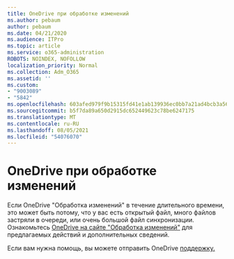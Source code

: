 ```yaml
---
title: OneDrive при обработке изменений
ms.author: pebaum
author: pebaum
ms.date: 04/21/2020
ms.audience: ITPro
ms.topic: article
ms.service: o365-administration
ROBOTS: NOINDEX, NOFOLLOW
localization_priority: Normal
ms.collection: Adm_O365
ms.assetid: ''
ms.custom:
- "9003089"
- "5842"
ms.openlocfilehash: 603afed979f9b15315fd41e1ab139936ec0bb7a21ad4bcb3a56279a104bc0267
ms.sourcegitcommit: b5f7da89a650d2915dc652449623c78be6247175
ms.translationtype: MT
ms.contentlocale: ru-RU
ms.lasthandoff: 08/05/2021
ms.locfileid: "54076070"
---
```

# <a name="onedrive-is-stuck-on-processing-changes"></a>OneDrive при обработке изменений

Если OneDrive "Обработка изменений" в течение длительного времени, это может быть потому, что у вас есть открытый файл, много файлов застряли в очереди, или очень большой файл синхронизации. Ознакомьтесь [OneDrive на сайте "Обработка изменений"](https://support.office.com/article/onedrive-is-stuck-on-processing-changes-b386b813-9b66-4e47-8c4c-2b45533edccd) для предлагаемых действий и дополнительных сведений.

Если вам нужна помощь, вы можете отправить OneDrive [поддержку.](https://go.microsoft.com/fwlink/p/?LinkId=528676)